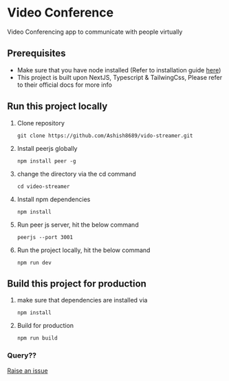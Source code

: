 # Video Conference 

Video Conferencing app to communicate with people virtually

## Prerequisites

-   Make sure that you have node installed (Refer to installation guide [here](https://nodejs.org/en/download/))
-   This project is built upon NextJS, Typescript & TailwingCss, Please refer to their official docs for more info

## Run this project locally

1. Clone repository

    ```
    git clone https://github.com/Ashish8689/vido-streamer.git
    ```

2. Install peerjs globally

    ````
    npm install peer -g
    ````

3. change the directory via the cd command

    ```
    cd video-streamer
    ```

4. Install npm dependencies

    ```
    npm install
    ```
    
5. Run peer js server, hit the below command

    ```
    peerjs --port 3001
    ```

6. Run the project locally, hit the below command
    ```
    npm run dev
    ```

## Build this project for production

1. make sure that dependencies are installed via

    ```
    npm install
    ```

2. Build for production
    ```
    npm run build
    ```

### Query??

[Raise an issue](https://github.com/Ashish8689/vido-streamer/issues)
